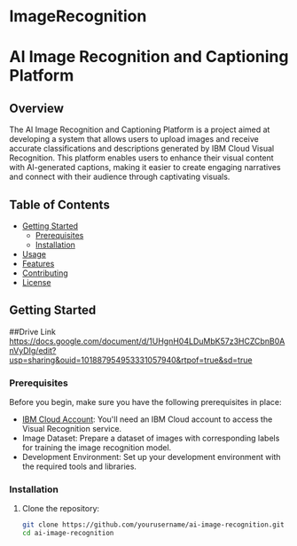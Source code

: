 # ImageRecognition
# AI Image Recognition and Captioning Platform

## Overview

The AI Image Recognition and Captioning Platform is a project aimed at developing a system that allows users to upload images and receive accurate classifications and descriptions generated by IBM Cloud Visual Recognition. This platform enables users to enhance their visual content with AI-generated captions, making it easier to create engaging narratives and connect with their audience through captivating visuals.

## Table of Contents

- [Getting Started](#getting-started)
  - [Prerequisites](#prerequisites)
  - [Installation](#installation)
- [Usage](#usage)
- [Features](#features)
- [Contributing](#contributing)
- [License](#license)

## Getting Started
##Drive Link
https://docs.google.com/document/d/1UHgnH04LDuMbK57z3HCZCbnB0AnVyDIg/edit?usp=sharing&ouid=101887954953331057940&rtpof=true&sd=true
### Prerequisites

Before you begin, make sure you have the following prerequisites in place:

- [IBM Cloud Account](https://cloud.ibm.com/): You'll need an IBM Cloud account to access the Visual Recognition service.
- Image Dataset: Prepare a dataset of images with corresponding labels for training the image recognition model.
- Development Environment: Set up your development environment with the required tools and libraries.

### Installation

1. Clone the repository:

   ```bash
   git clone https://github.com/yourusername/ai-image-recognition.git
   cd ai-image-recognition
